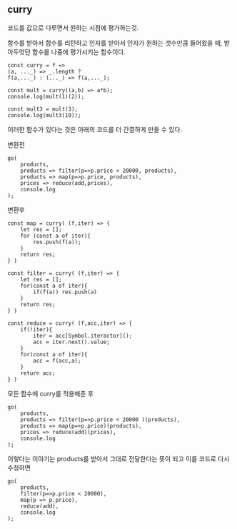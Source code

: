 ## curry
코드를 값으로 다루면서 원하는 시점에 평가하는것. 

함수를 받아서 함수를 리턴하고 인자를 받아서 인자가 원하는 갯수만큼 들어왔을 때, 받아두엇던 함수를 나중에 평가시키는 함수이다. 

    const curry = f => 
    (a, ..._) => _.length ? 
    f(a,..._) : (..._) => f(a,..._); 

    const mult = curry((a,b) => a*b);
    console.log(mult(1)(2));

    const mult3 = mult(3);
    console.log(mult3(10));

이러한 함수가 있다는 것은 아래의 코드를 더 간결하게 만들 수 있다. 

변환전

    go(
        products,
        products => filter(p=>p.price < 20000, products),
        products => map(p=>p.price, products),
        prices => reduce(add,prices),
        console.log
    );


변환후

    const map = curry( (f,iter) => {
        let res = [];
        for (const a of iter){
            res.push(f(a));
        }
        return res;        
    } )

    const filter = curry( (f,iter) => {
        let res = [];
        for(const a of iter){
            if(f(a)) res.push(a)
        }
        return res;
    } )

    const reduce = curry( (f,acc,iter) => {
        if(!iter){
            iter = acc[Symbol.iteractor]();
            acc = iter.next().value;
        }
        for(const a of iter){
            acc = f(acc,a);
        }
        return acc;
    } )

 모든 함수에 curry를 적용해준 후

    go(
        products,
        products => filter(p=>p.price < 20000 )(products),
        products => map(p=>p.price)(products),
        prices => reduce(add)(prices),
        console.log
    );    

이렇다는 이야기는 products를 받아서 그대로 전달한다는 뜻이 되고 이를 코드로 다시 수정하면

    go(
        products,
        filter(p=>p.price < 20000),
        map(p => p.price),
        reduce(add),
        console.log
    );    